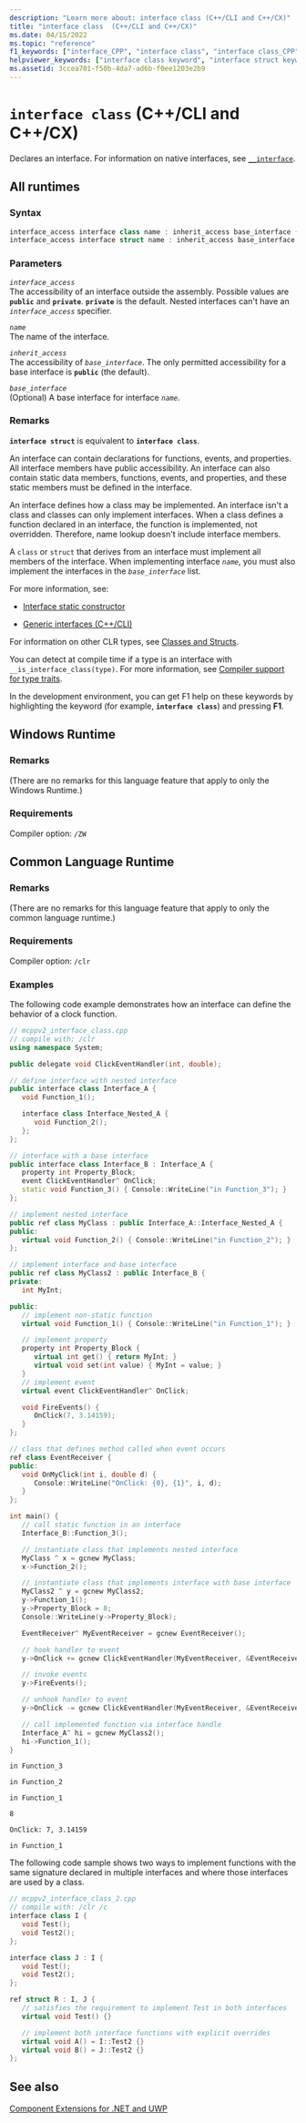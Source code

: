 ```yaml
---
description: "Learn more about: interface class (C++/CLI and C++/CX)"
title: "interface class  (C++/CLI and C++/CX)"
ms.date: 04/15/2022
ms.topic: "reference"
f1_keywords: ["interface_CPP", "interface class", "interface class_CPP"]
helpviewer_keywords: ["interface class keyword", "interface struct keyword"]
ms.assetid: 3ccea701-f50b-4da7-ad6b-f0ee1203e2b9
---
```

# `interface class` (C++/CLI and C++/CX)

Declares an interface.  For information on native interfaces, see [`__interface`](../cpp/interface.md).

## All runtimes

### Syntax

```cpp
interface_access interface class name : inherit_access base_interface {};
interface_access interface struct name : inherit_access base_interface {};
```

### Parameters

*`interface_access`*\
The accessibility of an interface outside the assembly.  Possible values are **`public`** and **`private`**.  **`private`** is the default. Nested interfaces can't have an *`interface_access`* specifier.

*`name`*\
The name of the interface.

*`inherit_access`*\
The accessibility of *`base_interface`*.  The only permitted accessibility for a base interface is **`public`** (the default).

*`base_interface`*\
(Optional) A base interface for interface *`name`*.

### Remarks

**`interface struct`** is equivalent to **`interface class`**.

An interface can contain declarations for functions, events, and properties.  All interface members have public accessibility. An interface can also contain static data members, functions, events, and properties, and these static members must be defined in the interface.

An interface defines how a class may be implemented. An interface isn't a class and classes can only implement interfaces. When a class defines a function declared in an interface, the function is implemented, not overridden. Therefore, name lookup doesn't include interface members.

A `class` or `struct` that derives from an interface must implement all members of the interface. When implementing interface *`name`*, you must also implement the interfaces in the *`base_interface`* list.

For more information, see:

- [Interface static constructor](../dotnet/how-to-define-an-interface-static-constructor-cpp-cli.md)

- [Generic interfaces (C++/CLI)](generic-interfaces-visual-cpp.md)

For information on other CLR types, see [Classes and Structs](classes-and-structs-cpp-component-extensions.md).

You can detect at compile time if a type is an interface with `__is_interface_class(type)`. For more information, see [Compiler support for type traits](compiler-support-for-type-traits-cpp-component-extensions.md).

In the development environment, you can get F1 help on these keywords by highlighting the keyword (for example, **`interface class`**) and pressing **F1**.

## Windows Runtime

### Remarks

(There are no remarks for this language feature that apply to only the Windows Runtime.)

### Requirements

Compiler option: `/ZW`

## Common Language Runtime

### Remarks

(There are no remarks for this language feature that apply to only the common language runtime.)

### Requirements

Compiler option: `/clr`

### Examples

The following code example demonstrates how an interface can define the behavior of a clock function.

```cpp
// mcppv2_interface_class.cpp
// compile with: /clr
using namespace System;

public delegate void ClickEventHandler(int, double);

// define interface with nested interface
public interface class Interface_A {
   void Function_1();

   interface class Interface_Nested_A {
      void Function_2();
   };
};

// interface with a base interface
public interface class Interface_B : Interface_A {
   property int Property_Block;
   event ClickEventHandler^ OnClick;
   static void Function_3() { Console::WriteLine("in Function_3"); }
};

// implement nested interface
public ref class MyClass : public Interface_A::Interface_Nested_A {
public:
   virtual void Function_2() { Console::WriteLine("in Function_2"); }
};

// implement interface and base interface
public ref class MyClass2 : public Interface_B {
private:
   int MyInt;

public:
   // implement non-static function
   virtual void Function_1() { Console::WriteLine("in Function_1"); }

   // implement property
   property int Property_Block {
      virtual int get() { return MyInt; }
      virtual void set(int value) { MyInt = value; }
   }
   // implement event
   virtual event ClickEventHandler^ OnClick;

   void FireEvents() {
      OnClick(7, 3.14159);
   }
};

// class that defines method called when event occurs
ref class EventReceiver {
public:
   void OnMyClick(int i, double d) {
      Console::WriteLine("OnClick: {0}, {1}", i, d);
   }
};

int main() {
   // call static function in an interface
   Interface_B::Function_3();

   // instantiate class that implements nested interface
   MyClass ^ x = gcnew MyClass;
   x->Function_2();

   // instantiate class that implements interface with base interface
   MyClass2 ^ y = gcnew MyClass2;
   y->Function_1();
   y->Property_Block = 8;
   Console::WriteLine(y->Property_Block);

   EventReceiver^ MyEventReceiver = gcnew EventReceiver();

   // hook handler to event
   y->OnClick += gcnew ClickEventHandler(MyEventReceiver, &EventReceiver::OnMyClick);

   // invoke events
   y->FireEvents();

   // unhook handler to event
   y->OnClick -= gcnew ClickEventHandler(MyEventReceiver, &EventReceiver::OnMyClick);

   // call implemented function via interface handle
   Interface_A^ hi = gcnew MyClass2();
   hi->Function_1();
}
```

```Output
in Function_3

in Function_2

in Function_1

8

OnClick: 7, 3.14159

in Function_1
```

The following code sample shows two ways to implement functions with the same signature declared in multiple interfaces and where those interfaces are used by a class.

```cpp
// mcppv2_interface_class_2.cpp
// compile with: /clr /c
interface class I {
   void Test();
   void Test2();
};

interface class J : I {
   void Test();
   void Test2();
};

ref struct R : I, J {
   // satisfies the requirement to implement Test in both interfaces
   virtual void Test() {}

   // implement both interface functions with explicit overrides
   virtual void A() = I::Test2 {}
   virtual void B() = J::Test2 {}
};
```

## See also

[Component Extensions for .NET and UWP](component-extensions-for-runtime-platforms.md)
